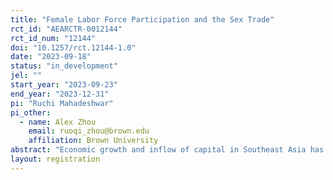 ```yaml
---
title: "Female Labor Force Participation and the Sex Trade"
rct_id: "AEARCTR-0012144"
rct_id_num: "12144"
doi: "10.1257/rct.12144-1.0"
date: "2023-09-18"
status: "in_development"
jel: ""
start_year: "2023-09-23"
end_year: "2023-12-31"
pi: "Ruchi Mahadeshwar"
pi_other:
  - name: Alex Zhou
    email: ruoqi_zhou@brown.edu
    affiliation: Brown University
abstract: "Economic growth and inflow of capital in Southeast Asia has established the service sector as a primary job creator for women and, thus, means to promote formal female labor participation (FLFP). However, the service sector’s close ties to the sex trade continue to present these women with high-risk, informal income-generating opportunities, most notably through risky paid sex like condomless sex or sex with high-risk partners. While literature has illustrated the positive relationship between FLFP and common economic development indicators (Heath and Jayachandran, 2018) and common poverty alleviation interventions have been tested to decrease the incentives for women to supply sex (Jones and Gong, 2021; Gong et al., 2019), this study will investigate the interaction between FLFP and the market for sex by assessing how women tradeoff between these two types of labor. Using data from a cluster RCT enrolling Cambodian female service workers, we will study the effects of offering service work incentives on women’s risk-taking via measuring impacts to labor supply choices and earnings (service, sex, vs. other work), health outcomes (HIV and other STI results), and financial conditions."
layout: registration
---
```


